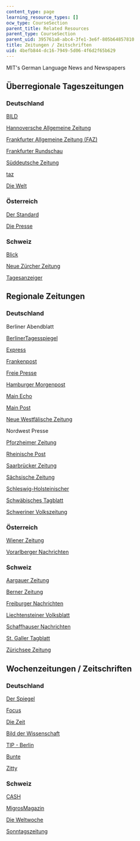 ```yaml
---
content_type: page
learning_resource_types: []
ocw_type: CourseSection
parent_title: Related Resources
parent_type: CourseSection
parent_uid: 395761a8-abc4-3fe1-3e6f-805b64857810
title: Zeitungen / Zeitschriften
uid: 4befb844-dc16-7949-5d06-4f6d2f65b629
---
```


MIT's German Language News and Newspapers

Überregionale Tageszeitungen
----------------------------

### Deutschland

[BILD](http://www.bild.de/)

[Hannoversche Allgemeine Zeitung](http://www.haz.de/)

[Frankfurter Allgemeine Zeitung (FAZ)](http://www.faz.net/s/homepage.html)

[Frankfurter Rundschau](http://www.fr-online.de/)

[Süddeutsche Zeitung](http://www.sueddeutsche.de/)

[taz](http://www.taz.de/)

[Die Welt](http://www.welt.de/)

### Österreich

[Der Standard](http://derstandard.at/)

[Die Presse](http://diepresse.com/)

### Schweiz

[Blick](http://www.blick.ch/)

[Neue Zürcher Zeitung](http://www.nzz.ch/)

[Tagesanzeiger](http://www.tages-anzeiger.ch/)

Regionale Zeitungen
-------------------

### Deutschland

Berliner Abendblatt

[BerlinerTagesspiegel](http://www.tagesspiegel.de/)

[Express](http://www.express.de/)

[Frankenpost](http://www.frankenpost.de/)

[Freie Presse](http://www.freiepresse.de/TEXTE/NACHRICHTEN/)

[Hamburger Morgenpost](http://www.mopo.de/)

[Main Echo](http://www.main-echo.de/)

[Main Post](http://www.mainpost.de/)

[Neue Westfälische Zeitung](http://www.wnonline.de/)

Nordwest Presse

[Pforzheimer Zeitung](http://www.pz-news.de/)

[Rheinische Post](http://www.rp-online.de/)

[Saarbrücker Zeitung](http://www.sz-sb.de/)

[Sächsische Zeitung](http://www.sz-online.de/)

[Schleswig-Holsteinischer](http://www.shz.de/)

[Schwäbisches Tagblatt](http://www.tagblatt.de/)

[Schweriner Volkszeitung](http://www.svz.de/)

### Österreich

[Wiener Zeitung](http://www.wienerzeitung.at/)

[Vorarlberger Nachrichten](http://vn.vol.at/)

### Schweiz

[Aargauer Zeitung](http://www.a-z.ch/medien/az)

[Berner Zeitung](http://www.bernerzeitung.ch/)

[Freiburger Nachrichten](http://www.freiburger-nachrichten.ch/)

[Liechtensteiner Volksblatt](http://www.volksblatt.li/)

[Schaffhauser Nachrichten](http://www.shn.ch/)

[St. Galler Tagblatt](http://www.tagblatt.ch/)

[Zürichsee Zeitung](http://www.zsz.ch/)

Wochenzeitungen / Zeitschriften
-------------------------------

### Deutschland

[Der Spiegel](http://www.spiegel.de/)

[Focus](http://focus.de/)

[Die Zeit](http://www.zeit.de/index)

[Bild der Wissenschaft](http://www.wissenschaft.de/wissenschaft/home.html)

[TIP - Berlin](http://www.tip-berlin.de/)

[Bunte](http://www.bunte.de/)

[Zitty](http://www.zitty.de/)

### Schweiz

[CASH](http://www.cash.ch/)

[MigrosMagazin](http://web.archive.org/web/20051104225030/http://www.migrosmagazin.ch/index.cfm?rub=105)

[Die Weltwoche](http://www.weltwoche.ch/)

[Sonntagszeitung](http://www.sonntagszeitung.ch/)